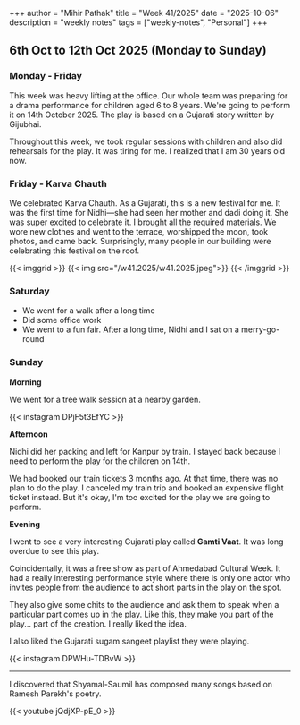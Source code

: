 +++
author = "Mihir Pathak"
title = "Week 41/2025"
date = "2025-10-06"
description = "weekly notes"
tags = ["weekly-notes", "Personal"]
+++

## 6th Oct to 12th Oct 2025 (Monday to Sunday)

### Monday - Friday

This week was heavy lifting at the office. Our whole team was preparing for a drama performance for children aged 6 to 8 years. We're going to perform it on 14th October 2025. The play is based on a Gujarati story written by Gijubhai.

Throughout this week, we took regular sessions with children and also did rehearsals for the play. It was tiring for me. I realized that I am 30 years old now.

### Friday - Karva Chauth

We celebrated Karva Chauth. As a Gujarati, this is a new festival for me. It was the first time for Nidhi—she had seen her mother and dadi doing it. She was super excited to celebrate it. I brought all the required materials. We wore new clothes and went to the terrace, worshipped the moon, took photos, and came back. Surprisingly, many people in our building were celebrating this festival on the roof.

{{< imggrid >}}
{{< img src="/w41.2025/w41.2025.jpeg">}}
{{< /imggrid >}}

### Saturday

- We went for a walk after a long time
- Did some office work
- We went to a fun fair. After a long time, Nidhi and I sat on a merry-go-round

### Sunday

**Morning**

We went for a tree walk session at a nearby garden.

{{< instagram DPjF5t3EfYC >}}

**Afternoon**

Nidhi did her packing and left for Kanpur by train. I stayed back because I need to perform the play for the children on 14th.

We had booked our train tickets 3 months ago. At that time, there was no plan to do the play. I canceled my train trip and booked an expensive flight ticket instead. But it's okay, I'm too excited for the play we are going to perform.

**Evening**

I went to see a very interesting Gujarati play called **Gamti Vaat**. It was long overdue to see this play.

Coincidentally, it was a free show as part of Ahmedabad Cultural Week. It had a really interesting performance style where there is only one actor who invites people from the audience to act short parts in the play on the spot.

They also give some chits to the audience and ask them to speak when a particular part comes up in the play. Like this, they make you part of the play... part of the creation. I really liked the idea.

I also liked the Gujarati sugam sangeet playlist they were playing. 


{{< instagram DPWHu-TDBvW >}}

---

I discovered that Shyamal-Saumil has composed many songs based on Ramesh Parekh's poetry. 

{{< youtube jQdjXP-pE_0 >}}

